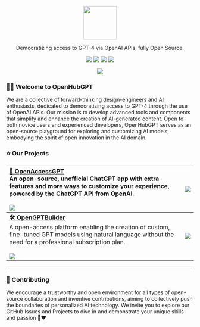 <a name="readme-top"></a>

<div align="center">

<picture>
  <source media="(prefers-color-scheme: dark)" srcset="https://avatars.githubusercontent.com/u/129975981?s=200&v=4">
  <img height="90" src="https://avatars.githubusercontent.com/u/129975981?s=200&v=4">
</picture>

Democratizing access to GPT-4 via OpenAI APIs, fully Open Source.

[![][vercel-shield]][vercel-link]
[![][discord-shield]][discord-link]
[![][github-star]][github-link]
[![][social-x-shield]][social-x-link]<br>



![](https://raw.githubusercontent.com/andreasbm/readme/master/assets/lines/rainbow.png)

</div>

### 👋🏻 Welcome to OpenHubGPT

We are a collective of forward-thinking design-engineers and AI enthusiasts, dedicated to democratizing access to GPT-4 through the use of OpenAI APIs. Our mission is to develop advanced tools and components that simplify and enhance the creation of AI-generated content. 
Open to both novice users and experienced developers, OpenHubGPT serves as an open-source playground for exploring and customizing AI models, embodying the spirit of open innovation in the AI domain.

### ⭐️ Our Projects

| [**🤖 OpenAccessGPT**][open-access-gpt-github]<br/>An open-source, unofficial ChatGPT app with extra features and more ways to customize your experience, powered by the ChatGPT API from OpenAI.<br/><br/>[![][open-access-gpt-shield]][open-access-gpt-github] | [![][open-access-gpt-cover]][open-access-gpt-github] |
| :----------------------------------------------------------------------------------------------------------------------------------------------------------------------------------------------------------------------------------- | :---------------------------------------------------- |
| [**🛠️ OpenGPTBuilder**][open-gpt-builder-github]<br/>A open-access platform enabling the creation of custom, fine-tuned GPT models using natural language without the need for a professional subscription plan.<br/><br/>[![][open-gpt-builder-shield]][open-gpt-builder-github] | [![][open-gpt-builder-cover]][open-gpt-builder-github] |

---


### 🤝 Contributing

We encourage a trustworthy and open environment for all types of open-source collaboration and inventive contributions, aiming to collectively push the boundaries of personalized AI technology. We invite you to explore our GitHub Issues and Projects to dive in and demonstrate your unique skills and passion 🤝❤️



<!-- LINK GROUP -->

[discord-link]: https://discord.gg/AYFPHvv2jT
[discord-shield]: https://img.shields.io/discord/1127171173982154893?color=5865F2&label=discord&labelColor=black&logo=discord&logoColor=white&style=flat-square
[github-link]: https://github.com/openhubgpt
[github-star]: https://img.shields.io/github/stars/openhubgpt?color=ffcb47&labelColor=black&style=flat-square&logo=github

[open-access-gpt-cover]: https://opengptbuilder.org/wp-content/uploads/2024/01/Cover-OpenAccessGPT.png
[open-access-gpt-github]: https://github.com/openhubgpt/open-access-gpt
[open-access-gpt-shield]: https://img.shields.io/github/stars/openhubgpt/open-access-gpt?color=ffcb47&labelColor=black&style=flat-square&logo=github


[open-gpt-builder-cover]: https://opengptbuilder.org/wp-content/uploads/2024/01/Cover-OpenGPTBuilder.png
[open-gpt-builder-github]:https://github.com/diegopizzocaro/chat-with-gpt
[open-gpt-builder-shield]: https://img.shields.io/github/stars/diegopizzocaro/chat-with-gpt?style=flat-square&labelColor=black&color=ffcb47logo=github

[vercel-link]: https://chat-preview.lobehub.com
[vercel-shield]: https://img.shields.io/website?down_message=offline&label=vercel&labelColor=black&logo=vercel&style=flat-square&up_message=online&url=https%3A%2F%2Fchat-preview.lobehub.com
[social-x-shield]: https://img.shields.io/badge/-%40lobehub-white?labelColor=black&logo=x&logoColor=white&style=flat-square
[social-x-link]: https://x.com/lobehub


[open-access-gpt]: https://github.com/openhubgpt/open-access-gpt
